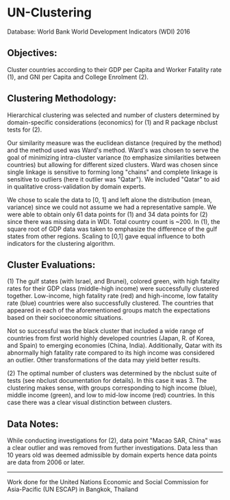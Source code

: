 # UN-Clustering

Database: World Bank World Development Indicators (WDI) 2016


Objectives:
--------
Cluster countries according to their GDP per Capita and Worker Fatality rate (1), and GNI per Capita and College Enrolment (2).


Clustering Methodology:
--------
Hierarchical clustering was selected and number of clusters determined by domain-specific considerations (economics) for (1) 
and R package nbclust tests for (2).

Our similarity measure was the euclidean distance (required by the method) and the method used was Ward's method. Ward's was chosen
to serve the goal of minimizing intra-cluster variance (to emphasize similarities between countries) but allowing for different sized clusters.
Ward was chosen since single linkage is sensitive to forming long "chains" and complete linkage is sensitive to outliers (here it outlier
was "Qatar"). We included "Qatar" to aid in qualitative cross-validation by domain experts. 

We chose to scale the data to [0, 1] and left alone the distribution (mean, variance) since we could not assume we had a representative 
sample. We were able to obtain only 61 data points for (1) and 34 data points for (2) since there was missing data in WDI. Total country 
count is ~200. In (1), the square root of GDP data was taken to emphasize the difference of the gulf states from other regions.
Scaling to [0,1] gave equal influence to both indicators for the clustering algorithm.


Cluster Evaluations:
--------
(1) The gulf states (with Israel, and Brunei), colored green, with high fatality rates for their GDP class (middle-high income) were successfully clustered together. Low-income, high fatality rate (red) and high-income, low fatality rate (blue) countries were also successfully clustered. The countries that appeared in each of the aforementioned groups match the expectations based on their socioeconomic situations.

Not so successful was the black cluster that included a wide range of countries from first world highly developed countries (Japan, R. of Korea, and Spain) to emerging economies (China, India). Additionally, Qatar with its abnormally high fatality rate compared to its high income was considered an outlier. Other transformations of the data may yield better results.

(2) The optimal number of clusters was determined by the nbclust suite of tests (see nbclust documentation for details). In this case it was 3. The clustering makes sense, with groups corresponding to high income (blue), middle income (green), and low to mid-low income (red) countries. In this case there was a clear visual distinction between clusters.


Data Notes:
-------
While conducting investigations for (2), data point "Macao SAR, China" was a clear outlier and was removed from further investigations. 
Data less than 10 years old was deemed admissible by domain experts hence data points are data from 2006 or later.


-------
Work done for the United Nations Economic and Social Commission for Asia-Pacific (UN ESCAP) in Bangkok, Thailand
